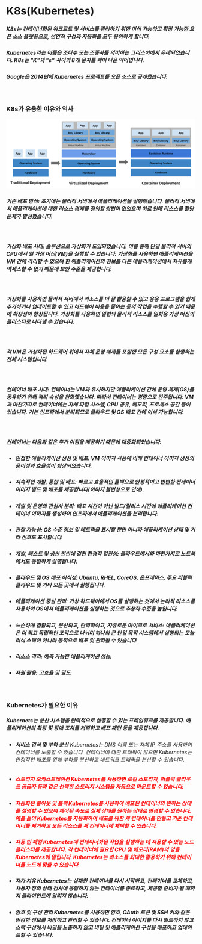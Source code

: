 # K8s(Kubernetes)
##### K8s는 컨테이너화된 워크로드 및 서비스를 관리하기 위한 이식 가능하고 확장 가능한 오픈 소스 플랫폼으로, 선언적 구성과 자동화를 모두 용이하게 합니다.
##### Kubernetes라는 이름은 조타수 또는 조종사를 의미하는 그리스어에서 유래되었습니다. K8s는 "K"와 "s" 사이의 8개 문자를 세어 나온 약어입니다.
##### Google은 2014년에 Kubernetes 프로젝트를 오픈 소스로 공개했습니다.

<br>

### K8s가 유용한 이유와 역사

<img src="./img/container_evolution.svg">

##### **기존 배포 방식**: 초기에는 물리적 서버에서 애플리케이션을 실행했습니다. 물리적 서버에서 애플리케이션에 대한 리소스 경계를 정의할 방법이 없었으며 이로 인해 리소스를 할당 문제가 발생했습니다.

<br> 

##### **가상화 배포 시대**: 솔루션으로 가상화가 도입되었습니다. 이를 통해 단일 물리적 서버의 CPU에서 열 가상 머신(VM)을 실행할 수 있습니다. 가상화를 사용하면 애플리케이션을 VM 간에 격리할 수 있으며 한 애플리케이션의 정보를 다른 애플리케이션에서 자유롭게 액세스할 수 없기 때문에 보안 수준을 제공합니다.

<br>

##### 가상화를 사용하면 물리적 서버에서 리소스를 더 잘 활용할 수 있고 응용 프로그램을 쉽게 추가하거나 업데이트할 수 있고 하드웨어 비용을 줄이는 등의 작업을 수행할 수 있기 때문에 확장성이 향상됩니다. 가상화를 사용하면 일련의 물리적 리소스를 일회용 가상 머신의 클러스터로 나타낼 수 있습니다.

<br>

##### 각 VM은 가상화된 하드웨어 위에서 자체 운영 체제를 포함한 모든 구성 요소를 실행하는 전체 시스템입니다.

<br>

##### **컨테이너 배포 시대**: 컨테이너는 VM과 유사하지만 애플리케이션 간에 운영 체제(OS)를 공유하기 위해 격리 속성을 완화했습니다. 따라서 컨테이너는 경량으로 간주됩니다. VM과 마찬가지로 컨테이너에는 자체 파일 시스템, CPU 공유, 메모리, 프로세스 공간 등이 있습니다. 기본 인프라에서 분리되므로 클라우드 및 OS 배포 간에 이식 가능합니다.

<br>

##### 컨테이너는 다음과 같은 추가 이점을 제공하기 때문에 대중화되었습니다.

- ##### 민첩한 애플리케이션 생성 및 배포: VM 이미지 사용에 비해 컨테이너 이미지 생성의 용이성과 효율성이 향상되었습니다.
- ##### 지속적인 개발, 통합 및 배포: 빠르고 효율적인 롤백으로 안정적이고 빈번한 컨테이너 이미지 빌드 및 배포를 제공합니다(이미지 불변성으로 인해).
- ##### 개발 및 운영의 관심사 분리: 배포 시간이 아닌 빌드/릴리스 시간에 애플리케이션 컨테이너 이미지를 생성하여 인프라에서 애플리케이션을 분리합니다.
- ##### 관찰 가능성: OS 수준 정보 및 메트릭을 표시할 뿐만 아니라 애플리케이션 상태 및 기타 신호도 표시합니다.
- ##### 개발, 테스트 및 생산 전반에 걸친 환경적 일관성: 클라우드에서와 마찬가지로 노트북에서도 동일하게 실행됩니다.
- ##### 클라우드 및 OS 배포 이식성: Ubuntu, RHEL, CoreOS, 온프레미스, 주요 퍼블릭 클라우드 및 기타 모든 곳에서 실행됩니다.
- ##### 애플리케이션 중심 관리: 가상 하드웨어에서 OS를 실행하는 것에서 논리적 리소스를 사용하여 OS에서 애플리케이션을 실행하는 것으로 추상화 수준을 높입니다.
- ##### 느슨하게 결합되고, 분산되고, 탄력적이고, 자유로운 마이크로 서비스: 애플리케이션은 더 작고 독립적인 조각으로 나뉘며 하나의 큰 단일 목적 시스템에서 실행되는 모놀리식 스택이 아니라 동적으로 배포 및 관리될 수 있습니다.
- ##### 리소스 격리: 예측 가능한 애플리케이션 성능.
- ##### 자원 활용: 고효율 및 밀도.

<br>

### Kubernetes가 필요한 이유

##### Kubernets는 분산 시스템을 탄력적으로 실행할 수 있는 프레임워크를 제공합니다. 애플리케이션의 확장 및 장애 조치를 처리하고 배포 패턴 등을 제공합니다. 

- ###### **서비스 검색 및 부하 분산** Kubernetes는 DNS 이름 또는 자체 IP 주소를 사용하여 컨테이너를 노출할 수 있습니다. 컨테이너에 대한 트래픽이 많으면 Kubernetes는 안정적인 배포를 위해 부하를 분산하고 네트워크 트래픽을 분산할 수 있습니다.
- ##### <span style="color:red"> **스토리지 오케스트레이션** Kubernetes를 사용하면 로컬 스토리지, 퍼블릭 클라우드 공급자 등과 같은 선택한 스토리지 시스템을 자동으로 마운트할 수 있습니다.
- ##### <span style="color:red"> **자동화된 롤아웃 및 롤백** Kubernetes를 사용하여 배포된 컨테이너의 원하는 상태를 설명할 수 있으며 제어된 속도로 실제 상태를 원하는 상태로 변경할 수 있습니다. 예를 들어 Kubernetes를 자동화하여 배포를 위한 새 컨테이너를 만들고 기존 컨테이너를 제거하고 모든 리소스를 새 컨테이너에 채택할 수 있습니다.
- ##### <span style="color:red">**자동 빈 패킹** Kubernetes에 컨테이너화된 작업을 실행하는 데 사용할 수 있는 노드 클러스터를 제공합니다. 각 컨테이너에 필요한 CPU 및 메모리(RAM)의 양을 Kubernetes에 알립니다. Kubernetes는 리소스를 최대한 활용하기 위해 컨테이너를 노드에 맞출 수 있습니다.
- ##### **자가 치유** Kubernetes는 실패한 컨테이너를 다시 시작하고, 컨테이너를 교체하고, 사용자 정의 상태 검사에 응답하지 않는 컨테이너를 종료하고, 제공할 준비가 될 때까지 클라이언트에 알리지 않습니다.
- ##### **암호 및 구성 관리** Kubernetes를 사용하면 암호, OAuth 토큰 및 SSH 키와 같은 민감한 정보를 저장하고 관리할 수 있습니다. 컨테이너 이미지를 다시 빌드하지 않고 스택 구성에서 비밀을 노출하지 않고 비밀 및 애플리케이션 구성을 배포하고 업데이트할 수 있습니다.




